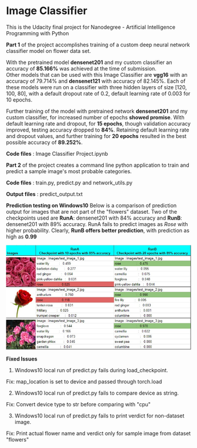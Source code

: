 # Image Classifier
This is the Udacity final project for Nanodegree - Artificial Intelligence Programming with Python

**Part 1** of the project accomplishes training of a custom deep neural network classifier model on flower data set.

With the pretrained model **densenet201** and my custom classifier an accuracy of **85.166%** was achieved at the time of submission.  
Other models that can be used with this Image Classifier are **vgg16** with an accuracy of 79.714%
and **densenet121** with accuracy of 82.145%. Each of these models were run on a classifier with three hidden layers of size [120, 100, 80],
with a default dropout rate of 0.2, default learning rate of 0.003 for 10 epochs.

Further training of the model with pretrained network **densenet201** and my custom classifier, for increased number of epochs **showed promise**. With default learning rate and dropout, for **15 epochs**, though validation accuracy improved, testing accuracy dropped to **84%**. Retaining default learning rate and dropout values, and further training for **20 epochs** resulted in the best possible accuracy of **89.252%**.

**Code files** : Image Classifier Project.ipynb


**Part 2** of the project creates a command line python application to train and predict a sample image's most probable categories.

**Code files** : train.py, predict.py and network_utils.py

**Output files** : predict_output.txt

**Prediction testing on Windows10**
Below is a comparison of prediction output for images that are not part of the "flowers" dataset. Two of the checkpoints used are **RunA**: densenet201 with 84% accuracy and **RunB**: densenet201 with 89% accuracy. RunA fails to predict images as *_Rose_* with higher probability. Clearly, **RunB offers better prediction**, with prediction as high as **0.99**

![RunA vs RunB](ut_image.jpg)


**Fixed Issues**
1. Windows10 local run of predict.py fails during load_checkpoint.

Fix: map_location is set to device and passed through torch.load

2. Windows10 local run of predict.py fails to compare device as string.

Fix: Convert device type to str before comparing with "cpu"

3. Windows10 local run of predict.py fails to print verdict for non-dataset image.

Fix: Print actual flower name and verdict only for sample image from dataset "flowers"
